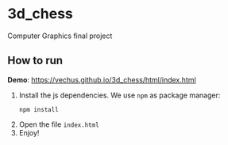 # 3d_chess
Computer Graphics final project
## How to run

**Demo**: https://vechus.github.io/3d_chess/html/index.html

1. Install the js dependencies. We use `npm` as package manager:
    ```
    npm install 
    ```
2. Open the file `index.html`
3. Enjoy!

